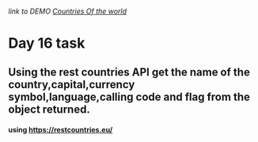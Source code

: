  ###### link to DEMO [Countries Of the world](https://abiola-farounbi.github.io/ecx-30days-of-code/day16)

# Day 16 task
## Using the rest countries API get the name of the country,capital,currency symbol,language,calling code and flag from the object returned.
#### using https://restcountries.eu/
